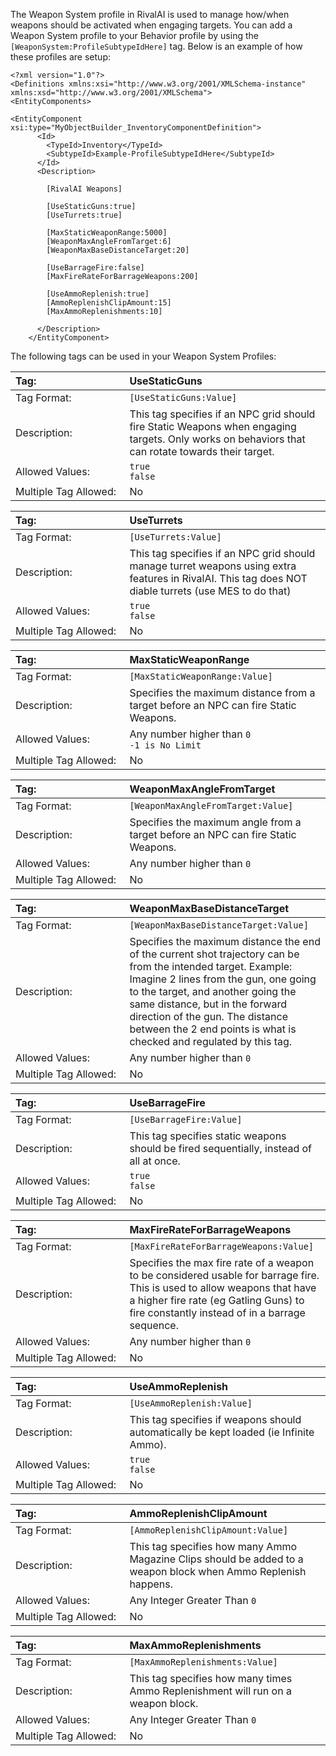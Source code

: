 The Weapon System profile in RivalAI is used to manage how/when weapons should be activated when engaging targets. You can add a Weapon System profile to your Behavior profile by using the `[WeaponSystem:ProfileSubtypeIdHere]` tag. Below is an example of how these profiles are setup:

```
<?xml version="1.0"?>
<Definitions xmlns:xsi="http://www.w3.org/2001/XMLSchema-instance" xmlns:xsd="http://www.w3.org/2001/XMLSchema">
<EntityComponents>

<EntityComponent xsi:type="MyObjectBuilder_InventoryComponentDefinition">
      <Id>
        <TypeId>Inventory</TypeId>
        <SubtypeId>Example-ProfileSubtypeIdHere</SubtypeId>
      </Id>
      <Description>

        [RivalAI Weapons]

        [UseStaticGuns:true]
        [UseTurrets:true]

        [MaxStaticWeaponRange:5000]
        [WeaponMaxAngleFromTarget:6]
        [WeaponMaxBaseDistanceTarget:20]

        [UseBarrageFire:false]
        [MaxFireRateForBarrageWeapons:200]

        [UseAmmoReplenish:true]
        [AmmoReplenishClipAmount:15]
        [MaxAmmoReplenishments:10]

      </Description>
    </EntityComponent>
```

The following tags can be used in your Weapon System Profiles:


<!--UseStaticGuns-->
|Tag:&nbsp;&nbsp;&nbsp;&nbsp;&nbsp;&nbsp;&nbsp;&nbsp;&nbsp;&nbsp;&nbsp;&nbsp;&nbsp;&nbsp;&nbsp;&nbsp;&nbsp;&nbsp;&nbsp;&nbsp;&nbsp;&nbsp;&nbsp;&nbsp;&nbsp;&nbsp;&nbsp;&nbsp;&nbsp;&nbsp;&nbsp;|UseStaticGuns|
|:----|:----|
|Tag Format:|`[UseStaticGuns:Value]`|
|Description:|This tag specifies if an NPC grid should fire Static Weapons when engaging targets. Only works on behaviors that can rotate towards their target.|
|Allowed Values:|`true`<br>`false`|
|Multiple Tag Allowed:|No|

<!--UseTurrets-->
|Tag:&nbsp;&nbsp;&nbsp;&nbsp;&nbsp;&nbsp;&nbsp;&nbsp;&nbsp;&nbsp;&nbsp;&nbsp;&nbsp;&nbsp;&nbsp;&nbsp;&nbsp;&nbsp;&nbsp;&nbsp;&nbsp;&nbsp;&nbsp;&nbsp;&nbsp;&nbsp;&nbsp;&nbsp;&nbsp;&nbsp;&nbsp;|UseTurrets|
|:----|:----|
|Tag Format:|`[UseTurrets:Value]`|
|Description:|This tag specifies if an NPC grid should manage turret weapons using extra features in RivalAI. This tag does NOT diable turrets (use MES to do that)|
|Allowed Values:|`true`<br>`false`|
|Multiple Tag Allowed:|No|

<!--MaxStaticWeaponRange-->
|Tag:&nbsp;&nbsp;&nbsp;&nbsp;&nbsp;&nbsp;&nbsp;&nbsp;&nbsp;&nbsp;&nbsp;&nbsp;&nbsp;&nbsp;&nbsp;&nbsp;&nbsp;&nbsp;&nbsp;&nbsp;&nbsp;&nbsp;&nbsp;&nbsp;&nbsp;&nbsp;&nbsp;&nbsp;&nbsp;&nbsp;&nbsp;|MaxStaticWeaponRange|
|:----|:----|
|Tag Format:|`[MaxStaticWeaponRange:Value]`|
|Description:|Specifies the maximum distance from a target before an NPC can fire Static Weapons.|
|Allowed Values:|Any number higher than `0`<br />`-1 is No Limit`|
|Multiple Tag Allowed:|No|

<!--WeaponMaxAngleFromTarget-->
|Tag:&nbsp;&nbsp;&nbsp;&nbsp;&nbsp;&nbsp;&nbsp;&nbsp;&nbsp;&nbsp;&nbsp;&nbsp;&nbsp;&nbsp;&nbsp;&nbsp;&nbsp;&nbsp;&nbsp;&nbsp;&nbsp;&nbsp;&nbsp;&nbsp;&nbsp;&nbsp;&nbsp;&nbsp;&nbsp;&nbsp;&nbsp;|WeaponMaxAngleFromTarget|
|:----|:----|
|Tag Format:|`[WeaponMaxAngleFromTarget:Value]`|
|Description:|Specifies the maximum angle from a target before an NPC can fire Static Weapons.|
|Allowed Values:|Any number higher than `0`|
|Multiple Tag Allowed:|No|

<!--WeaponMaxBaseDistanceTarget-->
|Tag:&nbsp;&nbsp;&nbsp;&nbsp;&nbsp;&nbsp;&nbsp;&nbsp;&nbsp;&nbsp;&nbsp;&nbsp;&nbsp;&nbsp;&nbsp;&nbsp;&nbsp;&nbsp;&nbsp;&nbsp;&nbsp;&nbsp;&nbsp;&nbsp;&nbsp;&nbsp;&nbsp;&nbsp;&nbsp;&nbsp;&nbsp;|WeaponMaxBaseDistanceTarget|
|:----|:----|
|Tag Format:|`[WeaponMaxBaseDistanceTarget:Value]`|
|Description:|Specifies the maximum distance the end of the current shot trajectory can be from the intended target. Example: Imagine 2 lines from the gun, one going to the target, and another going the same distance, but in the forward direction of the gun. The distance between the 2 end points is what is checked and regulated by this tag.|
|Allowed Values:|Any number higher than `0`|
|Multiple Tag Allowed:|No|

<!--UseBarrageFire-->
|Tag:&nbsp;&nbsp;&nbsp;&nbsp;&nbsp;&nbsp;&nbsp;&nbsp;&nbsp;&nbsp;&nbsp;&nbsp;&nbsp;&nbsp;&nbsp;&nbsp;&nbsp;&nbsp;&nbsp;&nbsp;&nbsp;&nbsp;&nbsp;&nbsp;&nbsp;&nbsp;&nbsp;&nbsp;&nbsp;&nbsp;&nbsp;|UseBarrageFire|
|:----|:----|
|Tag Format:|`[UseBarrageFire:Value]`|
|Description:|This tag specifies static weapons should be fired sequentially, instead of all at once.|
|Allowed Values:|`true`<br>`false`|
|Multiple Tag Allowed:|No|

<!--MaxFireRateForBarrageWeapons-->
|Tag:&nbsp;&nbsp;&nbsp;&nbsp;&nbsp;&nbsp;&nbsp;&nbsp;&nbsp;&nbsp;&nbsp;&nbsp;&nbsp;&nbsp;&nbsp;&nbsp;&nbsp;&nbsp;&nbsp;&nbsp;&nbsp;&nbsp;&nbsp;&nbsp;&nbsp;&nbsp;&nbsp;&nbsp;&nbsp;&nbsp;&nbsp;|MaxFireRateForBarrageWeapons|
|:----|:----|
|Tag Format:|`[MaxFireRateForBarrageWeapons:Value]`|
|Description:|Specifies the max fire rate of a weapon to be considered usable for barrage fire. This is used to allow weapons that have a higher fire rate (eg Gatling Guns) to fire constantly instead of in a barrage sequence.|
|Allowed Values:|Any number higher than `0`|
|Multiple Tag Allowed:|No|

<!--UseAmmoReplenish-->
|Tag:&nbsp;&nbsp;&nbsp;&nbsp;&nbsp;&nbsp;&nbsp;&nbsp;&nbsp;&nbsp;&nbsp;&nbsp;&nbsp;&nbsp;&nbsp;&nbsp;&nbsp;&nbsp;&nbsp;&nbsp;&nbsp;&nbsp;&nbsp;&nbsp;&nbsp;&nbsp;&nbsp;&nbsp;&nbsp;&nbsp;&nbsp;|UseAmmoReplenish|
|:----|:----|
|Tag Format:|`[UseAmmoReplenish:Value]`|
|Description:|This tag specifies if weapons should automatically be kept loaded (ie Infinite Ammo).|
|Allowed Values:|`true`<br>`false`|
|Multiple Tag Allowed:|No|

<!--AmmoReplenishClipAmount-->
|Tag:&nbsp;&nbsp;&nbsp;&nbsp;&nbsp;&nbsp;&nbsp;&nbsp;&nbsp;&nbsp;&nbsp;&nbsp;&nbsp;&nbsp;&nbsp;&nbsp;&nbsp;&nbsp;&nbsp;&nbsp;&nbsp;&nbsp;&nbsp;&nbsp;&nbsp;&nbsp;&nbsp;&nbsp;&nbsp;&nbsp;&nbsp;|AmmoReplenishClipAmount|
|:----|:----|
|Tag Format:|`[AmmoReplenishClipAmount:Value]`|
|Description:|This tag specifies how many Ammo Magazine Clips should be added to a weapon block when Ammo Replenish happens.|
|Allowed Values:|Any Integer Greater Than `0`|
|Multiple Tag Allowed:|No|

<!--MaxAmmoReplenishments-->
|Tag:&nbsp;&nbsp;&nbsp;&nbsp;&nbsp;&nbsp;&nbsp;&nbsp;&nbsp;&nbsp;&nbsp;&nbsp;&nbsp;&nbsp;&nbsp;&nbsp;&nbsp;&nbsp;&nbsp;&nbsp;&nbsp;&nbsp;&nbsp;&nbsp;&nbsp;&nbsp;&nbsp;&nbsp;&nbsp;&nbsp;&nbsp;|MaxAmmoReplenishments|
|:----|:----|
|Tag Format:|`[MaxAmmoReplenishments:Value]`|
|Description:|This tag specifies how many times Ammo Replenishment will run on a weapon block.|
|Allowed Values:|Any Integer Greater Than `0`|
|Multiple Tag Allowed:|No|
